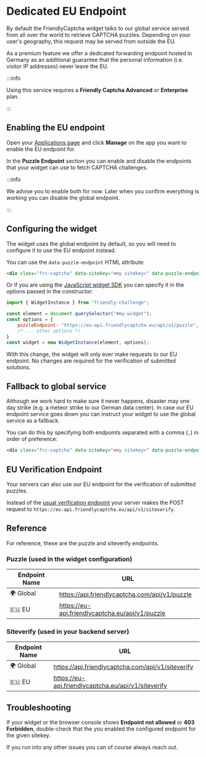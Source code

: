# Dedicated EU Endpoint

By default the FriendlyCaptcha widget talks to our global service served from all over the world to retrieve CAPTCHA puzzles. Depending on your user's geography, this request may be served from outside the EU.

As a premium feature we offer a dedicated forwarding endpoint hosted in Germany as an additional guarantee that the personal information (i.e. visitor IP addresses) never leave the EU.

:::info

Using this service requires a **Friendly Captcha Advanced** or **Enterprise** plan.

:::

## Enabling the EU endpoint

Open your [Applications page](https://app.friendlycaptcha.eu/dashboard/accounts/-/apps) and click **Manage** on the app you want to enable the EU endpoint for.

In the **Puzzle Endpoint** section you can enable and disable the endpoints that your widget can use to fetch CAPTCHA challenges.

:::info

We advise you to enable both for now. Later when you confirm everything is working you can disable the global endpoint.

:::

## Configuring the widget

The widget uses the global endpoint by default, so you will need to configure it to use the EU endpoint instead.

You can use the `data-puzzle-endpoint` HTML attribute:

```html
<div class="frc-captcha" data-sitekey="<my sitekey>" data-puzzle-endpoint="https://eu-api.friendlycaptcha.eu/api/v1/puzzle"></div>
```

Or if you are using the [JavaScript widget SDK](../sdk/#javascript-api) you can specify it in the options passed in the constructor:

```javascript
import { WidgetInstance } from "friendly-challenge";

const element = document.querySelector("#my-widget");
const options = {
    puzzleEndpoint: "https://eu-api.friendlycaptcha.eu/api/v1/puzzle",
    /* ... other options */
}
const widget = new WidgetInstance(element, options);
```

With this change, the widget will only ever make requests to our EU endpoint. No changes are required for the verification of submitted solutions.

## Fallback to global service

Although we work hard to make sure it never happens, disaster may one day strike (e.g. a meteor strike to our German data center). In case our EU endpoint service goes down you can instruct your widget to use the global service as a fallback.

You can do this by specifying both endpoints separated with a comma (`,`) in order of preference:

```html
<div class="frc-captcha" data-sitekey="<my sitekey>" data-puzzle-endpoint="https://eu-api.friendlycaptcha.eu/api/v1/puzzle,https://api.friendlycaptcha.com/api/v1/puzzle"></div>
```

## EU Verification Endpoint

Your servers can also use our EU endpoint for the verification of submitted puzzles.

Instead of the [usual verification endpoint](../api) your server makes the POST request to `https://eu-api.friendlycaptcha.eu/api/v1/siteverify`.

## Reference

For reference, these are the puzzle and siteverify endpoints.

### Puzzle (used in the widget configuration)

| Endpoint Name   | URL |
|----------------|----------|
| 🌍 Global       | https://api.friendlycaptcha.com/api/v1/puzzle
| 🇪🇺 EU       | https://eu-api.friendlycaptcha.eu/api/v1/puzzle

### Siteverify (used in your backend server)

| Endpoint Name   | URL |
|----------------|----------|
| 🌍 Global       | https://api.friendlycaptcha.com/api/v1/siteverify
| 🇪🇺 EU       | https://eu-api.friendlycaptcha.eu/api/v1/siteverify


## Troubleshooting

If your widget or the browser console shows **Endpoint not allowed** or **403 Forbidden**, double-check that the you enabled the configured endpoint for the given sitekey.

If you run into any other issues you can of course always reach out.
